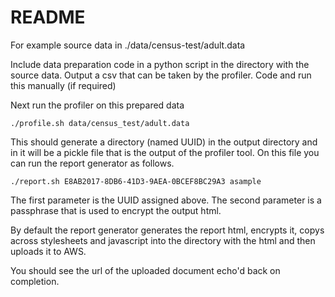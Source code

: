 # README

For example source data in ./data/census-test/adult.data

Include data preparation code in a python script in the directory with the source data. Output a csv that can be taken by the profiler. Code and run this manually (if required)

Next run the profiler on this prepared data

    ./profile.sh data/census_test/adult.data
    
This should generate a directory (named UUID) in the output directory and in it will be a pickle file that is the output of the profiler tool. On this file you can run the report generator as follows.

    ./report.sh E8AB2017-8DB6-41D3-9AEA-0BCEF8BC29A3 asample
    
The first parameter is the UUID assigned above. The second parameter is a passphrase that is used to encrypt the output html.

By default the report generator generates the report html, encrypts it, copys across stylesheets and javascript into the directory with the html and then uploads it to AWS.

You should see the url of the uploaded document echo'd back on completion.





    

